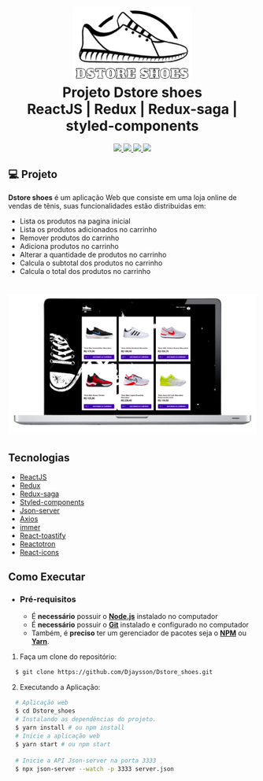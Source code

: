 
<h1 align="center">
    <img alt="Proffy" src="././src/assets/images/logo.png" height="150px" />
    <br>Projeto Dstore shoes<br/>
    ReactJS | Redux | Redux-saga | styled-components
</h1>
<p align="center">
  <a aria-label="Versão do React" href="https://github.com/facebook/react/blob/master/CHANGELOG.md#16131-march-19-2020">
    <img src="https://img.shields.io/badge/React-17.0.2-informational?logo=react"></img>
  </a>
  <a aria-label="Versão do Redux" href="https://redux.js.org/">
    <img src="https://img.shields.io/badge/Redux-4.1.0-blueviolet?logo=redux"></img>
  </a>
    <a aria-label="Versão do Reactotron" href="https://github.com/infinitered/reactotron">
    <img src="https://img.shields.io/badge/Reactotron-3.3.7-red"></img>
  </a>
  <a aria-label="Versão do Styled-components" href="https://styled-components.com/">
    <img src="https://img.shields.io/badge/Styled--components-5.3.0-%23ff69b4?logo=styled-components"></img>
  </a>

 
</p>


## 💻 Projeto

**Dstore shoes** é um aplicação Web que consiste em uma loja online de vendas de tênis, suas funcionalidades estão distribuidas em:

- Lista os produtos na pagina inicial
- Lista os produtos adicionados no carrinho
- Remover produtos do carrinho
- Adiciona produtos no carrinho
- Alterar a quantidade de produtos no carrinho
- Calcula o subtotal dos produtos no carrinho
- Calcula o total dos produtos no carrinho

<h1 align="center">
    <img alt="Booster" title="Booster" src="././src/assets/images/projeto.png" width="700px" />
</h1>

## Tecnologias

-  [ReactJS](https://reactjs.org/)
-  [Redux](https://redux.js.org/)
-  [Redux-saga](https://redux-saga.js.org/)
-  [Styled-components](https://styled-components.com/)
-  [Json-server](https://github.com/typicode/json-server)
-  [Axios](https://github.com/axios/axios)
-  [immer](https://github.com/immerjs/immer)
-  [React-toastify](https://fkhadra.github.io/react-toastify/introduction)
-  [Reactotron](https://github.com/infinitered/reactotron)
-  [React-icons](https://react-icons.github.io/react-icons/)

## Como Executar

- ### **Pré-requisitos**

  - É **necessário** possuir o **[Node.js](https://nodejs.org/en/)** instalado no computador
  - É **necessário** possuir o **[Git](https://git-scm.com/)** instalado e configurado no computador
  - Também, é **preciso** ter um gerenciador de pacotes seja o **[NPM](https://www.npmjs.com/)** ou **[Yarn](https://yarnpkg.com/)**.


1. Faça um clone do repositório:

```sh
  $ git clone https://github.com/Djaysson/Dstore_shoes.git
```

2. Executando a Aplicação:

```sh
  # Aplicação web
  $ cd Dstore_shoes
  # Instalando as dependências do projeto.
  $ yarn install # ou npm install
  # Inicie a aplicação web
  $ yarn start # ou npm start

  # Inicie a API Json-server na porta 3333
  $ npx json-server --watch -p 3333 server.json

```




